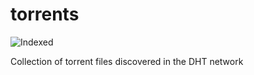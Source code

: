 torrents 
========
![Indexed](https://img.shields.io/badge/indexed-88358-blue)

Collection of torrent files discovered in the DHT network
